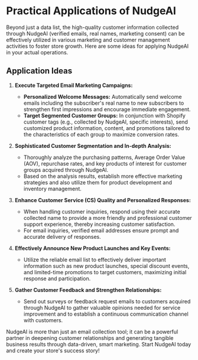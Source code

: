 # Practical Applications of NudgeAI

Beyond just a data list, the high-quality customer information collected through NudgeAI (verified emails, real names, marketing consent) can be effectively utilized in various marketing and customer management activities to foster store growth. Here are some ideas for applying NudgeAI in your actual operations.

## Application Ideas

1.  **Execute Targeted Email Marketing Campaigns:**
    *   **Personalized Welcome Messages:** Automatically send welcome emails including the subscriber's real name to new subscribers to strengthen first impressions and encourage immediate engagement.
    *   **Target Segmented Customer Groups:** In conjunction with Shopify customer tags (e.g., collected by NudgeAI, specific interests), send customized product information, content, and promotions tailored to the characteristics of each group to maximize conversion rates.

2.  **Sophisticated Customer Segmentation and In-depth Analysis:**
    *   Thoroughly analyze the purchasing patterns, Average Order Value (AOV), repurchase rates, and key products of interest for customer groups acquired through NudgeAI.
    *   Based on the analysis results, establish more effective marketing strategies and also utilize them for product development and inventory management.

3.  **Enhance Customer Service (CS) Quality and Personalized Responses:**
    *   When handling customer inquiries, respond using their accurate collected name to provide a more friendly and professional customer support experience, thereby increasing customer satisfaction.
    *   For email inquiries, verified email addresses ensure prompt and accurate delivery of responses.

4.  **Effectively Announce New Product Launches and Key Events:**
    *   Utilize the reliable email list to effectively deliver important information such as new product launches, special discount events, and limited-time promotions to target customers, maximizing initial response and participation.

5.  **Gather Customer Feedback and Strengthen Relationships:**
    *   Send out surveys or feedback request emails to customers acquired through NudgeAI to gather valuable opinions needed for service improvement and to establish a continuous communication channel with customers.

NudgeAI is more than just an email collection tool; it can be a powerful partner in deepening customer relationships and generating tangible business results through data-driven, smart marketing. Start NudgeAI today and create your store's success story! 